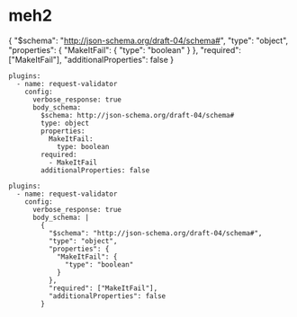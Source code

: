 # meh2

{
  "$schema": "http://json-schema.org/draft-04/schema#",
  "type": "object",
  "properties": {
    "MakeItFail": {
      "type": "boolean"
    }
  },
  "required": ["MakeItFail"],
  "additionalProperties": false
}
```
plugins:
  - name: request-validator
    config:
      verbose_response: true
      body_schema:
        $schema: http://json-schema.org/draft-04/schema#
        type: object
        properties:
          MakeItFail:
            type: boolean
        required:
          - MakeItFail
        additionalProperties: false
```

```
plugins:
  - name: request-validator
    config:
      verbose_response: true
      body_schema: |
        {
          "$schema": "http://json-schema.org/draft-04/schema#",
          "type": "object",
          "properties": {
            "MakeItFail": {
              "type": "boolean"
            }
          },
          "required": ["MakeItFail"],
          "additionalProperties": false
        }

```

